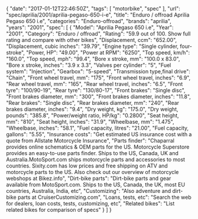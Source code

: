 {
    "date": "2017-01-12T22:46:50Z",
    "tags": [
        "motorbike",
        "spec"
    ],
    "url": "spec\/aprilia\/2001\/aprilia-pegaso-650-i-e",
    "title": "Enduro \/ offroad Aprilia Pegaso 650 i.e",
    "categories": "Enduro-offroad",
    "brands": "aprilia",
    "years": "2001",
    "spec": [
        {
            "Model": "Aprilia Pegaso 650 i.e",
            "Year": "2001",
            "Category": "Enduro \/ offroad",
            "Rating": "59.9 out of 100. Show full rating and compare with other bikes",
            "Displacement, ccm": "652.00",
            "Displacement, cubic inches": "39.79",
            "Engine type": "Single cylinder, four-stroke",
            "Power, HP": "49.00",
            "Power at RPM": "6250",
            "Top speed, km\/h": "160.0",
            "Top speed, mph": "99.4",
            "Bore x stroke, mm": "100.0 x 83.0",
            "Bore x stroke, inches": "3.9 x 3.3",
            "Valves per cylinder": "5",
            "Fuel system": "Injection",
            "Gearbox": "5-speed",
            "Transmission type,final drive": "Chain",
            "Front wheel travel, mm": "175",
            "Front wheel travel, inches": "6.9",
            "Rear wheel travel, mm": "165",
            "Rear wheel travel, inches": "6.5",
            "Front tyre": "100\/90-19",
            "Rear tyre": "130\/80-17",
            "Front brakes": "Single disc",
            "Front brakes diameter, mm": "300",
            "Front brakes diameter, inches": "11.8",
            "Rear brakes": "Single disc",
            "Rear brakes diameter, mm": "240",
            "Rear brakes diameter, inches": "9.4",
            "Dry weight, kg": "175.0",
            "Dry weight, pounds": "385.8",
            "Power\/weight ratio, HP\/kg": "0.2800",
            "Seat height, mm": "810",
            "Seat height, inches": "31.9",
            "Wheelbase, mm": "1.475",
            "Wheelbase, inches": "58.1",
            "Fuel capacity, litres": "21.00",
            "Fuel capacity, gallons": "5.55",
            "Insurance costs": "Get estimated US insurance cost with a quote from Allstate Motorcycle Insurance",
            "Parts finder": "Chaparral provides online schematics & OEM parts for the US.   Motorcycle Superstore provides an easy-to-use parts finder. Ships to the US, Canada, UK and Australia.MotoSport.com ships motorcycle parts and accessories to most countries.    Sixity.com has low prices and free shipping on ATV and motorcycle parts to the US. Also check out our overview of motorcycle webshops at Bikez.info",
            "Dirt-bike parts": "Dirt-bike parts and gear available from MotoSport.com. Ships to the US, Canada, the UK, most EU countries, Australia, India, etc",
            "Customizing": "Also adventure and dirt-bike parts at CruiserCustomizing.com",
            "Loans, tests, etc": "Search the web for dealers, loan costs, tests, customizing, etc",
            "Related bikes": "List related bikes for comparison of specs"
        }
    ]
}
